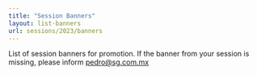 ```yaml
---
title: "Session Banners"
layout: list-banners
url: sessions/2023/banners
---
```


List of session banners for promotion. If the banner from your session is missing, please inform pedro@sg.com.mx 
